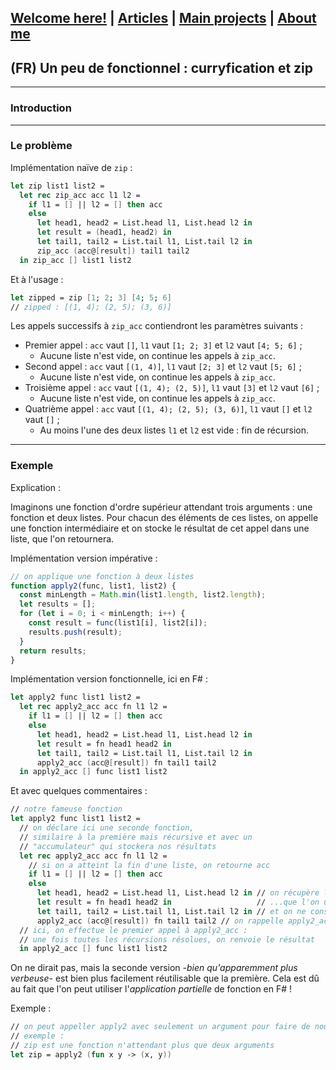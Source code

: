 ## [Welcome here!](https://vpenando.github.io) | [Articles](https://vpenando.github.io/articles.html) | [Main projects](https://vpenando.github.io/projects.html) | [About me](https://vpenando.github.io/about.html)

## (FR) Un peu de fonctionnel : curryfication et zip

---

### Introduction

---

### Le problème

Implémentation naïve de `zip` :

```fsharp
let zip list1 list2 =
  let rec zip_acc acc l1 l2 =
    if l1 = [] || l2 = [] then acc
    else
      let head1, head2 = List.head l1, List.head l2 in
      let result = (head1, head2) in
      let tail1, tail2 = List.tail l1, List.tail l2 in
      zip_acc (acc@[result]) tail1 tail2
  in zip_acc [] list1 list2
```
Et à l'usage :
```fsharp
let zipped = zip [1; 2; 3] [4; 5; 6]
// zipped : [(1, 4); (2, 5); (3, 6)]
```

Les appels successifs à `zip_acc` contiendront les paramètres suivants :
* Premier appel : `acc` vaut `[]`, `l1` vaut `[1; 2; 3]` et `l2` vaut `[4; 5; 6]` ;
  * Aucune liste n'est vide, on continue les appels à `zip_acc`.
* Second appel : `acc` vaut `[(1, 4)]`, `l1` vaut `[2; 3]` et `l2` vaut `[5; 6]` ;
  * Aucune liste n'est vide, on continue les appels à `zip_acc`.
* Troisième appel : `acc` vaut `[(1, 4); (2, 5)]`, `l1` vaut `[3]` et `l2` vaut `[6]` ;
  * Aucune liste n'est vide, on continue les appels à `zip_acc`.
* Quatrième appel : `acc` vaut `[(1, 4); (2, 5); (3, 6)]`, `l1` vaut `[]` et `l2` vaut `[]` ;
  * Au moins l'une des deux listes `l1` et `l2` est vide : fin de récursion.

---

### Exemple
Explication :

Imaginons une fonction d'ordre supérieur attendant trois arguments : une fonction et deux listes.
Pour chacun des éléments de ces listes, on appelle une fonction intermédiaire et on stocke le résultat de cet appel dans une liste, que l'on retournera.

Implémentation version impérative :
```js
// on applique une fonction à deux listes
function apply2(func, list1, list2) {
  const minLength = Math.min(list1.length, list2.length);
  let results = [];
  for (let i = 0; i < minLength; i++) {
    const result = func(list1[i], list2[i]);
    results.push(result);
  }
  return results;
}
```
Implémentation version fonctionnelle, ici en F# :
```fsharp
let apply2 func list1 list2 =
  let rec apply2_acc acc fn l1 l2 =
    if l1 = [] || l2 = [] then acc
    else
      let head1, head2 = List.head l1, List.head l2 in
      let result = fn head1 head2 in
      let tail1, tail2 = List.tail l1, List.tail l2 in
      apply2_acc (acc@[result]) fn tail1 tail2
  in apply2_acc [] func list1 list2
```
Et avec quelques commentaires :
```fsharp
// notre fameuse fonction
let apply2 func list1 list2 =
  // on déclare ici une seconde fonction,
  // similaire à la première mais récursive et avec un
  // "accumulateur" qui stockera nos résultats
  let rec apply2_acc acc fn l1 l2 =
    // si on a atteint la fin d'une liste, on retourne acc
    if l1 = [] || l2 = [] then acc
    else
      let head1, head2 = List.head l1, List.head l2 in // on récupère les premiers éléments...
      let result = fn head1 head2 in                   // ...que l'on utilise pour calculer le résultat
      let tail1, tail2 = List.tail l1, List.tail l2 in // et on ne conserve que la suite des listes
      apply2_acc (acc@[result]) fn tail1 tail2 // on rappelle apply2_acc en rajoutant result aux résultats !
  // ici, on effectue le premier appel à apply2_acc :
  // une fois toutes les récursions résolues, on renvoie le résultat
  in apply2_acc [] func list1 list2
```
On ne dirait pas, mais la seconde version *-bien qu'apparemment plus verbeuse-* est bien plus facilement réutilisable que la première.
Cela est dû au fait que l'on peut utiliser l'*application partielle* de fonction en F# !

Exemple :
```fsharp
// on peut appeller apply2 avec seulement un argument pour faire de nouvelles fonctions !
// exemple :
// zip est une fonction n'attendant plus que deux arguments
let zip = apply2 (fun x y -> (x, y))

```
